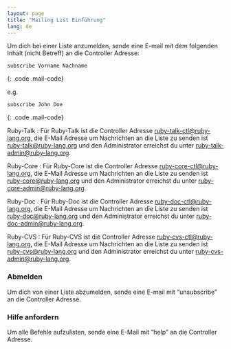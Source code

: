 ```yaml
---
layout: page
title: "Mailing List Einführung"
lang: de
---
```


Um dich bei einer Liste anzumelden, sende eine E-mail mit dem folgenden
Inhalt (nicht Betreff) an die Controller Adresse:

    subscribe Vorname Nachname
{: .code .mail-code}

e.g.

    subscribe John Doe
{: .code .mail-code}

Ruby-Talk
: Für Ruby-Talk ist die Controller Adresse
  [ruby-talk-ctl@ruby-lang.org](mailto:ruby-talk-ctl@ruby-lang.org), die
  E-Mail Adresse um Nachrichten an die Liste zu senden ist
  [ruby-talk@ruby-lang.org](mailto:ruby-talk@ruby-lang.org) und den
  Administrator erreichst du unter
  [ruby-talk-admin@ruby-lang.org](mailto:ruby-talk-admin@ruby-lang.org).

Ruby-Core
: Für Ruby-Core ist die Controller Adresse
  [ruby-core-ctl@ruby-lang.org](mailto:ruby-core-ctl@ruby-lang.org), die
  E-Mail Adresse um Nachrichten an die Liste zu senden ist
  [ruby-core@ruby-lang.org](mailto:ruby-core@ruby-lang.org) und den
  Administrator erreichst du unter
  [ruby-core-admin@ruby-lang.org](mailto:ruby-core-admin@ruby-lang.org).

Ruby-Doc
: Für Ruby-Doc ist die Controller Adresse
  [ruby-doc-ctl@ruby-lang.org](mailto:ruby-doc-ctl@ruby-lang.org), die
  E-Mail Adresse um Nachrichten an die Liste zu senden ist
  [ruby-doc@ruby-lang.org](mailto:ruby-doc@ruby-lang.org) und den
  Administrator erreichst du unter
  [ruby-doc-admin@ruby-lang.org](mailto:ruby-doc-admin@ruby-lang.org).

Ruby-CVS
: Für Ruby-CVS ist die Controller Adresse
  [ruby-cvs-ctl@ruby-lang.org](mailto:ruby-cvs-ctl@ruby-lang.org), die
  E-Mail Adresse um Nachrichten an die Liste zu senden ist
  [ruby-cvs@ruby-lang.org](mailto:ruby-cvs@ruby-lang.org) und den
  Administrator erreichst du unter
  [ruby-cvs-admin@ruby-lang.org](mailto:ruby-cvs-admin@ruby-lang.org).
### Abmelden

Um dich von einer Liste abzumelden, sende eine E-mail mit “unsubscribe”
an die Controller Adresse.

### Hilfe anfordern

Um alle Befehle aufzulisten, sende eine E-Mail mit “help” an die
Controller Adresse.

